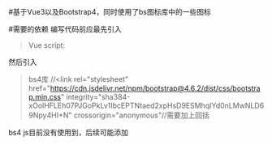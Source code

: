 #基于Vue3以及Bootstrap4，同时使用了bs图标库中的一些图标

#需要的依赖
编写代码前应最先引入
> Vue script: <script src="https://cdn.jsdelivr.net/npm/vue@2.7.16/dist/vue.js"></script>


然后引入 
> bs4库 //<link rel="stylesheet" href="https://cdn.jsdelivr.net/npm/bootstrap@4.6.2/dist/css/bootstrap.min.css" integrity="sha384-xOolHFLEh07PJGoPkLv1IbcEPTNtaed2xpHsD9ESMhqIYd0nLMwNLD69Npy4HI+N" crossorigin="anonymous"//需要加上回括


bs4 js目前没有使用到，后续可能添加
